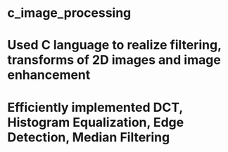 # c_image_processing
# Used C language to realize filtering, transforms of 2D images and image enhancement
# Efficiently implemented DCT, Histogram Equalization, Edge Detection, Median Filtering
